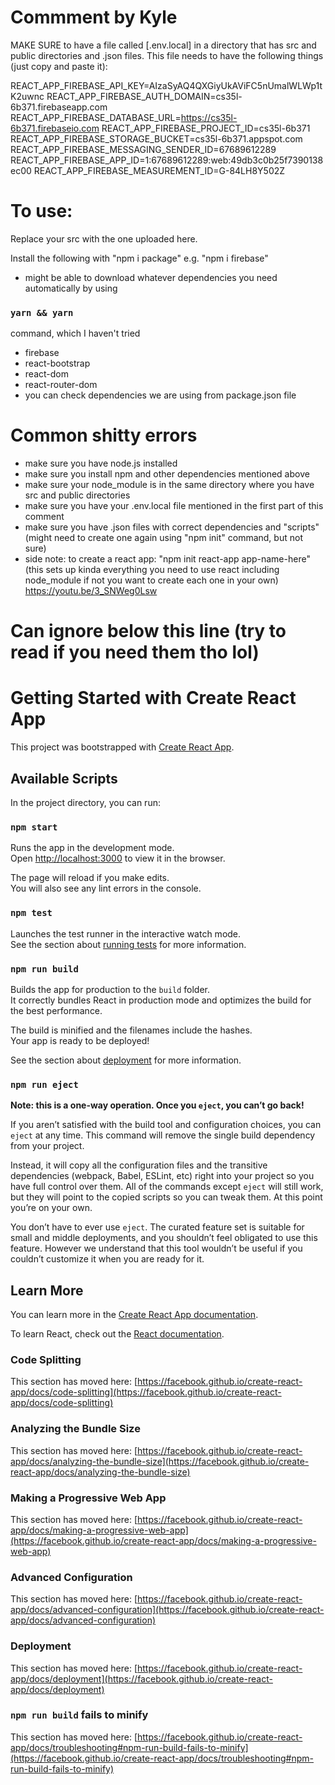 # Commment by Kyle
MAKE SURE to have a file called [.env.local] in a directory that has src and public directories and .json files.
This file needs to have the following things (just copy and paste it):

  REACT_APP_FIREBASE_API_KEY=AIzaSyAQ4QXGiyUkAViFC5nUmalWLWp1tK2uwnc
  REACT_APP_FIREBASE_AUTH_DOMAIN=cs35l-6b371.firebaseapp.com
  REACT_APP_FIREBASE_DATABASE_URL=https://cs35l-6b371.firebaseio.com
  REACT_APP_FIREBASE_PROJECT_ID=cs35l-6b371
  REACT_APP_FIREBASE_STORAGE_BUCKET=cs35l-6b371.appspot.com
  REACT_APP_FIREBASE_MESSAGING_SENDER_ID=67689612289
  REACT_APP_FIREBASE_APP_ID=1:67689612289:web:49db3c0b25f7390138ec00
  REACT_APP_FIREBASE_MEASUREMENT_ID=G-84LH8Y502Z
  
# To use: 
Replace your src with the one uploaded here.

Install the following with "npm  i package" e.g. "npm i firebase"
- might be able to download whatever dependencies you need automatically by using 
### `yarn && yarn`
command, which I haven't tried
- firebase
- react-bootstrap
- react-dom
- react-router-dom
- you can check dependencies we are using from package.json file

# Common shitty errors
- make sure you have node.js installed
- make sure you install npm and other dependencies mentioned above
- make sure your node_module is in the same directory where you have src and public directories
- make sure you have your .env.local file mentioned in the first part of this comment
- make sure you have .json files with correct dependencies and "scripts" 
  (might need to create one again using "npm init" command, but not sure)
- side note: to create a react app: "npm init react-app app-name-here" (this sets up kinda everything you need to use react including node_module if not you want to create each one in your own)
  https://youtu.be/3_SNWeg0Lsw
# Can ignore below this line (try to read if you need them tho lol)

# Getting Started with Create React App

This project was bootstrapped with [Create React App](https://github.com/facebook/create-react-app).

## Available Scripts

In the project directory, you can run:

### `npm start`

Runs the app in the development mode.\
Open [http://localhost:3000](http://localhost:3000) to view it in the browser.

The page will reload if you make edits.\
You will also see any lint errors in the console.

### `npm test`

Launches the test runner in the interactive watch mode.\
See the section about [running tests](https://facebook.github.io/create-react-app/docs/running-tests) for more information.

### `npm run build`

Builds the app for production to the `build` folder.\
It correctly bundles React in production mode and optimizes the build for the best performance.

The build is minified and the filenames include the hashes.\
Your app is ready to be deployed!

See the section about [deployment](https://facebook.github.io/create-react-app/docs/deployment) for more information.

### `npm run eject`

**Note: this is a one-way operation. Once you `eject`, you can’t go back!**

If you aren’t satisfied with the build tool and configuration choices, you can `eject` at any time. This command will remove the single build dependency from your project.

Instead, it will copy all the configuration files and the transitive dependencies (webpack, Babel, ESLint, etc) right into your project so you have full control over them. All of the commands except `eject` will still work, but they will point to the copied scripts so you can tweak them. At this point you’re on your own.

You don’t have to ever use `eject`. The curated feature set is suitable for small and middle deployments, and you shouldn’t feel obligated to use this feature. However we understand that this tool wouldn’t be useful if you couldn’t customize it when you are ready for it.

## Learn More

You can learn more in the [Create React App documentation](https://facebook.github.io/create-react-app/docs/getting-started).

To learn React, check out the [React documentation](https://reactjs.org/).

### Code Splitting

This section has moved here: [https://facebook.github.io/create-react-app/docs/code-splitting](https://facebook.github.io/create-react-app/docs/code-splitting)

### Analyzing the Bundle Size

This section has moved here: [https://facebook.github.io/create-react-app/docs/analyzing-the-bundle-size](https://facebook.github.io/create-react-app/docs/analyzing-the-bundle-size)

### Making a Progressive Web App

This section has moved here: [https://facebook.github.io/create-react-app/docs/making-a-progressive-web-app](https://facebook.github.io/create-react-app/docs/making-a-progressive-web-app)

### Advanced Configuration

This section has moved here: [https://facebook.github.io/create-react-app/docs/advanced-configuration](https://facebook.github.io/create-react-app/docs/advanced-configuration)

### Deployment

This section has moved here: [https://facebook.github.io/create-react-app/docs/deployment](https://facebook.github.io/create-react-app/docs/deployment)

### `npm run build` fails to minify

This section has moved here: [https://facebook.github.io/create-react-app/docs/troubleshooting#npm-run-build-fails-to-minify](https://facebook.github.io/create-react-app/docs/troubleshooting#npm-run-build-fails-to-minify)
